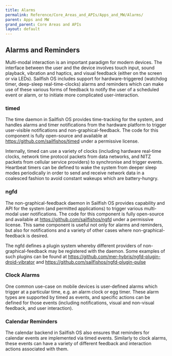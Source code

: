 ```yaml
---
title: Alarms
permalink: Reference/Core_Areas_and_APIs/Apps_and_MW/Alarms/
parent: Apps and MW
grand_parent: Core Areas and APIs
layout: default
---
```


## Alarms and Reminders

Multi-modal interaction is an important paradigm for modern devices. The interface between the user and the device involves touch input, sound playback, vibration and haptics, and visual feedback (either on the screen or via LEDs). Sailfish OS includes support for hardware-triggered (watchdog timer, deep-sleep real-time-clocks) alarms and reminders which can make use of these various forms of feedback to notify the user of a scheduled event or alarm, or to initiate more complicated user-interaction.

### timed

The time daemon in Sailfish OS provides time-tracking for the system, and handles alarms and timer notifications from the hardware platform to trigger user-visible notifications and non-graphical-feedback. The code for this component is fully open-source and available at <https://github.com/sailfishos/timed> under a permissive license.

Internally, timed can use a variety of clocks (including hardware real-time clocks, network time protocol packets from data networks, and NITZ packets from cellular service providers) to synchronise and trigger events. Heartbeat timers can be defined to wake the system from deeper sleep modes periodically in order to send and receive network data in a coalesced fashion to avoid constant wakeups which are battery-hungry.

### ngfd

The non-graphical-feedback daemon in Sailfish OS provides capability and API for the system (and permitted applications) to trigger various multi-modal user notifications. The code for this component is fully open-source and available at <https://github.com/sailfishos/ngfd> under a permissive license. This same component is useful not only for alarms and reminders, but also for notifications and a variety of other cases where non-graphical-feedback is desired.

The ngfd defines a plugin system whereby different providers of non-graphical-feedback may be registered with the daemon. Some examples of such plugins can be found at <https://github.com/mer-hybris/ngfd-plugin-droid-vibrator> and <https://github.com/sailfishos/ngfd-plugin-pulse>

### Clock Alarms

One common use-case on mobile devices is user-defined alarms which trigger at a particular time, e.g. an alarm clock or egg timer. These alarm types are supported by timed as events, and specific actions can be defined for those events (including notifications, visual and non-visual feedback, and user interaction).

### Calendar Reminders

The calendar backend in Sailfish OS also ensures that reminders for calendar events are implemented via timed events. Similarly to clock alarms, these events can have a variety of different feedback and interaction actions associated with them.
